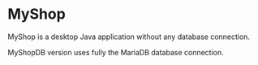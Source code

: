 # MyShop
MyShop is a desktop Java application without any database connection.

MyShopDB version uses fully the MariaDB database connection.
